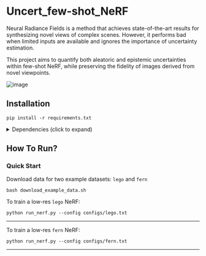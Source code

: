 # Uncert_few-shot_NeRF


Neural Radiance Fields is a method that achieves state-of-the-art results for synthesizing novel views of complex scenes. However, it performs bad when limited inputs are available and ignores the importance of uncertainty estimation.

This project aims to quantify both aleatoric and epistemic uncertainties within few-shot NeRF, while preserving the fidelity of images derived from novel viewpoints.

![image](result.png)

## Installation

```
pip install -r requirements.txt
```

<details>
  <summary> Dependencies (click to expand) </summary>
  
  ## Dependencies
  - PyTorch 1.4
  - matplotlib
  - numpy
  - imageio
  - imageio-ffmpeg
  - configargparse
  
The LLFF data loader requires ImageMagick.

You will also need the [LLFF code](http://github.com/fyusion/llff) (and COLMAP) set up to compute poses if you want to run on your own real data.
  
</details>

## How To Run?

### Quick Start

Download data for two example datasets: `lego` and `fern`
```
bash download_example_data.sh
```

To train a low-res `lego` NeRF:
```
python run_nerf.py --config configs/lego.txt
```

---

To train a low-res `fern` NeRF:
```
python run_nerf.py --config configs/fern.txt
```
---
